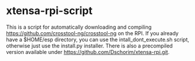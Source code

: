 # xtensa-rpi-script
This is a script for automatically downloading and compiling https://github.com/crosstool-ng/crosstool-ng on the RPI.
If you already have a $HOME/esp directory, you can use the intall_dont_execute.sh script, otherwise just use the install.py installer.
There is also a precompiled version available under https://github.com/Dschorim/xtensa-rpi.git.
